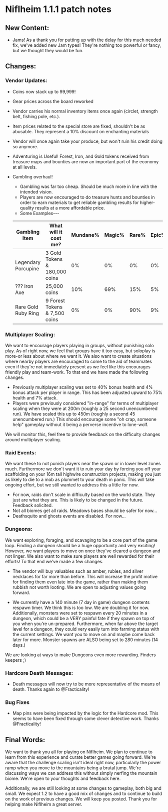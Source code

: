 # Niflheim 1.1.1 patch notes

## New Content:
 - Jams! As a thank you for putting up with the delay for this much needed fix, we've added new Jam types!  They're nothing too powerful or fancy, but we thought they would be fun.
 
## Changes: 
 ### Vendor Updates:
 - Coins now stack up to 99,999!
 - Gear prices across the board reworked
 - Vendor carries his normal inventory items once again (circlet, strength belt, fishing pole, etc.).
 - Item prices related to the special store are fixed, shouldn't be as abusable.  They represent a 10% discount on enchanting materials
 - Vendor will once again take your produce, but won't ruin his credit doing so anymore.
 - Adventuring is Useful! Forest, Iron, and Gold tokens received from treasure maps and bounties are now an important part of the economy at all levels.
 - Gambling overhaul!
   - Gambling was far too cheap.  Should be much more in line with the intended vision.
   - Players are now encouraged to do treasure hunts and bounties in order to earn materials to get reliable gambling results for higher-quality results at a more affordable price.
   - Some Examples---
   
   | Gambling Item       | What will it cost me?          | Mundane% |  Magic%  |   Rare%  |   Epic%  |Legendary%|
   |---------------------|--------------------------------|----------|----------|----------|----------|----------|
   | Legendary Porcupine | 3 Gold Tokens & 180,000 coins  | 0%       | 0%       | 0%       | 0%       | 100%     |
   | ??? Iron Axe        | 25,000 coins                   | 10%      | 69%      | 15%      | 5%       | 1%       |
   | Rare Gold Ruby Ring | 9 Forest Tokens & 7,500 coins  | 0%       | 0%       | 90%      | 9%       | 1%       | 

 ### Multiplayer Scaling:
 We want to encourage players playing in groups, without punishing solo play.  As of right now, we feel that groups have it too easy, but soloplay is more-or less about where we want it.  We also want to create situations where nearby players are encouraged to come to the aid of teammates even if they're not immediately present as we feel like this encourages friendly play and team-work.  To that end we have made the following changes.

 - Previously multiplayer scaling was set to 40% bonus health and 4% bonus attack per player in range.  This has been adjusted upward to 75% health and 7% attack.  
 - Players were previously considered "in-range" for terms of multiplayer scaling when they were at 200m (roughly a 25 second unencumbered run). We have scaled this up to 450m (roughly a second 45 unencumbered run.)  This should encourage some "oh crap, someone help" gameplay without it being a perverse incentive to lone-wolf.
    
We will monitor this, feel free to provide feedback on the difficulty changes around multiplayer scaling.
 
 ### Raid Events:
 We want these to not punish players near the spawn or in lower level zones much.  Furthermore we don't want it to ruin your day by forcing you off your scaffolding on your 16m tall highwire construction projects, making you just as likely to die to a mob as plummet to your death in panic.  This will take ongoing effort, but we still wanted to address this a little for now.

 - For now, raids don't scale in difficulty based on the world state.  They just are what they are.  This is likely to be changed in the future.  Feedback solicited.
 - Not all biomes get all raids.  Meadows bases should be safer for now...
 - Deathsquito and ghosts events are disabled. For now...

 ### Dungeons:
 We want exploring, foraging, and scavaging to be a core part of the game loop.  Finding a dungeon should be a huge opportunity and very exciting!  However, we want players to move on once they've cleared a dungeon and not linger.  We also want to make sure players are well rewarded for their efforts!  To that end we've made a few changes.

 - The vendor will buy valuables such as amber, rubies, and silver necklaces for far more than before.  This will increase the profit motive for finding them even late into the game, rather than making them rubbish not worth looting.  We are open to adjusting values going forward.
 
 - We currently have a 140 minute (7 day in game) dungeon contents respawn timer.  We think this is too low.  We are doubling it for now.  Additionally, monsters were set to respawn every 20 minutes in a dungeon, which could be a VERY painful fate if they spawn on top of you when you're un-prepared.  Furthermore, when far above the target level for a dungeon, they could very easily turn into farming status with the current settings.  We want you to move on and maybe come back later for more.  Monster spawns are ALSO being set to 280 minutes (14 days.)

 We are looking at ways to make Dungeons even more rewarding.  Finders keepers ;)

 ### Hardcore Death Messages:
  - Death messages will now try to be more representative of the means of death.  Thanks again to @Fracticality!

 ### Bug Fixes
  - Map pins were being impacted by the logic for the Hardcore mod.  This seems to have been fixed through some clever detective work.  Thanks @Fracticality!

## Final Words:

We want to thank you all for playing on Niflheim.  We plan to continue to learn from this experience and curate better games going forward.  We're aware that the challenge scaling isn't ideal right now, particularly the power ramp when you move to the mountains being a brutal jump.  We're discussing ways we can address this without simply nerfing the mountain biome.  We're open to your thoughts and feedback here.  

Additionally, we are still looking at some changes to gameplay, both big and small.  We expect 1.2 to have a good mix of changes and to continue to build on the work of previous changes.  We will keep you posted.  Thank you for helping make Niflheim a great server.

